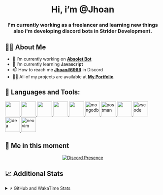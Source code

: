 <h1 align="center">Hi, i’m @Jhoan</h1>
<h3 align="center">I'm currently working as a freelancer and learning new things also i'm developing discord bots in Strider Development.</h3>

## 🙋‍♂️ About Me

- 🔭 I’m currently working on **[Absolet Bot](https://strider.cloud)**
- 🌱 I’m currently learning **Javascript**
- 📫 How to reach me **[Jhoan#6969](https://jhoan.monster/)** in Discord
- 👨‍💻 All of my projects are available at **[My Portfolio](https://jhoan.monster)**

## 🚀 Languages and Tools:
<p align="left"> 
    <a href="https://developer.mozilla.org/en-US/docs/Web/JavaScript" target="_blank"> <img src="https://img.icons8.com/color/48/000000/javascript.png" width="48" height="48"/> </a> 
    <a href="https://www.w3.org/html/" target="_blank"> <img src="https://img.icons8.com/color/48/000000/html-5.png" width="48" height="48"/> </a> 
    <a href="https://www.w3schools.com/css/" target="_blank"> <img src="https://img.icons8.com/color/48/000000/css3.png" width="48" height="48"/> </a> 
    <a href="https://getbootstrap.com" target="_blank"> <img src="https://img.icons8.com/color/48/000000/bootstrap.png" width="48" height="48"/> </a> 
    <a href="https://nodejs.org" target="_blank"> <img src="https://i.imgur.com/XX8lvL7.png" width="48" height="48"/> </a> 
    <a href="https://www.mongodb.com/" target="_blank"> <img src="https://i.imgur.com/nRtS3AN.png" alt="mongodb" width="48" height="48"/> </a> 
    <a href="https://postman.com" target="_blank"> <img src="https://www.vectorlogo.zone/logos/getpostman/getpostman-icon.svg" alt="postman" width="48" height="48"/> </a>   
    <a href="https://git-scm.com/" target="_blank"> <img src="https://img.icons8.com/color/48/000000/git.png" width="48" height="48"/> </a> 
    <a href="https://code.visualstudio.com" target="_blank" > <img src="https://upload.wikimedia.org/wikipedia/commons/thumb/9/9a/Visual_Studio_Code_1.35_icon.svg/2048px-Visual_Studio_Code_1.35_icon.svg.png" alt="vscode" width="48" height="48"> </a>
    <a href="https://www.jetbrains.com/es-es/idea/" target="_blank" > <img src="https://resources.jetbrains.com/storage/products/intellij-idea/img/meta/intellij-idea_logo_300x300.png" alt="idea" width="48" height="48"> </a>
    <a href="https://neovim.io" target="_blank"> <img src="https://icons.iconarchive.com/icons/papirus-team/papirus-apps/512/nvim-icon.png" alt="neovim" width="48" height="48"/> </a>
</p>
  
## 👤 Me in this moment
<p align="center">
    <a href="https://discord.com/users/612460795124776960" target="_blank" rel="nofollow">
        <img src="https://lanyard-profile-readme.vercel.app/api/612460795124776960?idleMessage=Probably%20coding%20Absolet..." alt="Discord Presence" align="center">
    </a>
</p>

## 📈 Additional Stats
<details>
    <summary>⚡ GitHub and WakaTime Stats</summary>
    <br/>

<!--START_SECTION:waka-->
![Code Time](http://img.shields.io/badge/Code%20Time-379%20hrs%2028%20mins-blue)

**🐱 My GitHub Data** 

> 🏆 741 Contributions in the Year 2022
 > 
> 📦 59.4 kB Used in GitHub's Storage 
 > 
> 💼 Opted to Hire
 > 
> 📜 4 Public Repositories 
 > 
> 🔑 26 Private Repositories  
 > 
**I'm an Early 🐤** 

```text
🌞 Morning    53 commits     ██░░░░░░░░░░░░░░░░░░░░░░░   8.1% 
🌆 Daytime    297 commits    ███████████░░░░░░░░░░░░░░   45.41% 
🌃 Evening    273 commits    ██████████░░░░░░░░░░░░░░░   41.74% 
🌙 Night      31 commits     █░░░░░░░░░░░░░░░░░░░░░░░░   4.74%

```
📅 **I'm Most Productive on Wednesday** 

```text
Monday       103 commits    ████░░░░░░░░░░░░░░░░░░░░░   15.75% 
Tuesday      91 commits     ███░░░░░░░░░░░░░░░░░░░░░░   13.91% 
Wednesday    126 commits    ████░░░░░░░░░░░░░░░░░░░░░   19.27% 
Thursday     69 commits     ██░░░░░░░░░░░░░░░░░░░░░░░   10.55% 
Friday       64 commits     ██░░░░░░░░░░░░░░░░░░░░░░░   9.79% 
Saturday     117 commits    ████░░░░░░░░░░░░░░░░░░░░░   17.89% 
Sunday       84 commits     ███░░░░░░░░░░░░░░░░░░░░░░   12.84%

```


📊 **This Week I Spent My Time On** 

```text
⌚︎ Time Zone: America/Bogota

💬 Programming Languages: 
EJS                      15 hrs 59 mins      ████████████░░░░░░░░░░░░░   48.87% 
TypeScript               13 hrs              ██████████░░░░░░░░░░░░░░░   39.78% 
JavaScript               1 hr 40 mins        █░░░░░░░░░░░░░░░░░░░░░░░░   5.14% 
JSON                     42 mins             ░░░░░░░░░░░░░░░░░░░░░░░░░   2.14% 
YAML                     39 mins             ░░░░░░░░░░░░░░░░░░░░░░░░░   2.01%

🔥 Editors: 
VS Code                  32 hrs 43 mins      █████████████████████████   100.0%

🐱‍💻 Projects: 
Strider-System           31 hrs 37 mins      ████████████████████████░   96.66% 
Absolet-Bot              33 mins             ░░░░░░░░░░░░░░░░░░░░░░░░░   1.73% 
linz-egg                 31 mins             ░░░░░░░░░░░░░░░░░░░░░░░░░   1.61%

💻 Operating System: 
Linux                    32 hrs 43 mins      █████████████████████████   100.0%

```

**I Mostly Code in JavaScript** 

```text
JavaScript               15 repos            █████████████████░░░░░░░░   68.18% 
Java                     2 repos             ██░░░░░░░░░░░░░░░░░░░░░░░   9.09% 
CSS                      2 repos             ██░░░░░░░░░░░░░░░░░░░░░░░   9.09% 
TypeScript               1 repo              █░░░░░░░░░░░░░░░░░░░░░░░░   4.55% 
Shell                    1 repo              █░░░░░░░░░░░░░░░░░░░░░░░░   4.55%

```



 Last Updated on 01/08/2022 17:00:29 UTC
<!--END_SECTION:waka-->
</details>
